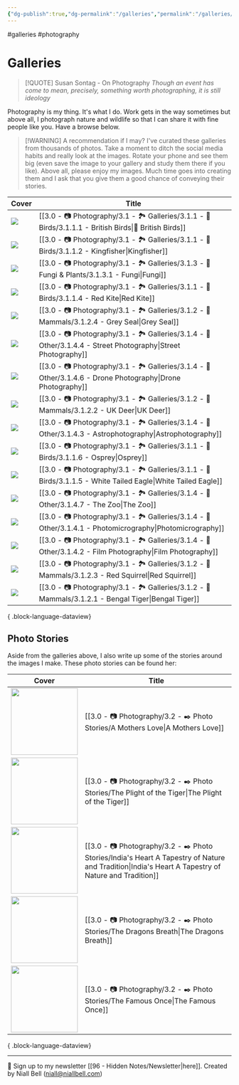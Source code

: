 ```yaml
---
{"dg-publish":true,"dg-permalink":"/galleries","permalink":"/galleries/","title":"🏞️ Galleries","contentClasses":"cards cards-cols-3 cards-cover cards-cover-no-border cards-title-hide-icons","noteIcon":null,"created":"2024-04-22T12:09:33.878+01:00","updated":"2024-05-10T21:54:09.022+01:00"}
---
```


#galleries #photography 
# Galleries

>[!QUOTE] Susan Sontag - On Photography
>*Though an event has come to mean, precisely, something worth photographing, it is still ideology*

Photography is my thing. It's what I do. Work gets in the way sometimes but above all, I photograph nature and wildlife so that I can share it with fine people like you. Have a browse below.

>[!WARNING] A recommendation if I may? 
>I've curated these galleries from thousands of photos. Take a moment to ditch the social media habits and really look at the images. Rotate your phone and see them big (even save the image to your gallery and study them there if you like). Above all, please enjoy my images. Much time goes into creating them and I ask that you give them a good chance of conveying their stories.

| Cover                                        | Title                                                                                                             |
| -------------------------------------------- | ----------------------------------------------------------------------------------------------------------------- |
| <img src='https://i.imgur.com/FzKzxR4.png'/> | [[3.0 - 📷 Photography/3.1 - 🏞️ Galleries/3.1.1 - 🦅 Birds/3.1.1.1 - British Birds\|🦅 British Birds]]        |
| <img src='https://i.imgur.com/YD0LSDY.jpg'/> | [[3.0 - 📷 Photography/3.1 - 🏞️ Galleries/3.1.1 - 🦅 Birds/3.1.1.2 - Kingfisher\|Kingfisher]]                 |
| <img src='https://i.imgur.com/2MrhVQh.jpg'/> | [[3.0 - 📷 Photography/3.1 - 🏞️ Galleries/3.1.3 - 🍄 Fungi & Plants/3.1.3.1 - Fungi\|Fungi]]                  |
| <img src='https://i.imgur.com/T8Nox8C.png'/> | [[3.0 - 📷 Photography/3.1 - 🏞️ Galleries/3.1.1 - 🦅 Birds/3.1.1.4 - Red Kite\|Red Kite]]                     |
| <img src='https://i.imgur.com/UudTTEZ.jpg'/> | [[3.0 - 📷 Photography/3.1 - 🏞️ Galleries/3.1.2 - 🐯 Mammals/3.1.2.4 - Grey Seal\|Grey Seal]]                 |
| <img src='https://i.imgur.com/7eKn5qJ.jpg'/> | [[3.0 - 📷 Photography/3.1 - 🏞️ Galleries/3.1.4 - 🚀 Other/3.1.4.4 - Street Photography\|Street Photography]] |
| <img src='https://i.imgur.com/F1ef3kt.jpg'/> | [[3.0 - 📷 Photography/3.1 - 🏞️ Galleries/3.1.4 - 🚀 Other/3.1.4.6 - Drone Photography\|Drone Photography]]   |
| <img src='https://i.imgur.com/eM38vZ0.png'/> | [[3.0 - 📷 Photography/3.1 - 🏞️ Galleries/3.1.2 - 🐯 Mammals/3.1.2.2 - UK Deer\|UK Deer]]                     |
| <img src='https://i.imgur.com/Rn9G10s.jpg'/> | [[3.0 - 📷 Photography/3.1 - 🏞️ Galleries/3.1.4 - 🚀 Other/3.1.4.3 - Astrophotography\|Astrophotography]]     |
| <img src='https://i.imgur.com/QVk6n9F.jpg'/> | [[3.0 - 📷 Photography/3.1 - 🏞️ Galleries/3.1.1 - 🦅 Birds/3.1.1.6 - Osprey\|Osprey]]                         |
| <img src='https://i.imgur.com/1COPsvs.png'/> | [[3.0 - 📷 Photography/3.1 - 🏞️ Galleries/3.1.1 - 🦅 Birds/3.1.1.5 - White Tailed Eagle\|White Tailed Eagle]] |
| <img src='https://i.imgur.com/4Msu0Ig.png'/> | [[3.0 - 📷 Photography/3.1 - 🏞️ Galleries/3.1.4 - 🚀 Other/3.1.4.7 - The Zoo\|The Zoo]]                       |
| <img src='https://i.imgur.com/dJxGbhg.jpg'/> | [[3.0 - 📷 Photography/3.1 - 🏞️ Galleries/3.1.4 - 🚀 Other/3.1.4.1 - Photomicrography\|Photomicrography]]     |
| <img src='https://i.imgur.com/9wUq3cS.jpg'/> | [[3.0 - 📷 Photography/3.1 - 🏞️ Galleries/3.1.4 - 🚀 Other/3.1.4.2 - Film Photography\|Film Photography]]     |
| <img src='https://i.imgur.com/pQhjAr7.jpg'/> | [[3.0 - 📷 Photography/3.1 - 🏞️ Galleries/3.1.2 - 🐯 Mammals/3.1.2.3 - Red Squirrel\|Red Squirrel]]           |
| <img src='https://i.imgur.com/j35mshs.png'/> | [[3.0 - 📷 Photography/3.1 - 🏞️ Galleries/3.1.2 - 🐯 Mammals/3.1.2.1 - Bengal Tiger\|Bengal Tiger]]           |

{ .block-language-dataview}


## Photo Stories

Aside from the galleries above, I also write up some of the stories around the images I make. These photo stories can be found her:

| Cover                                                               | Title                                                                                                                                                 |
| ------------------------------------------------------------------- | ----------------------------------------------------------------------------------------------------------------------------------------------------- |
| <img src='https://i.imgur.com/hpoQKL9.png' style='height:150px;'/>  | [[3.0 - 📷 Photography/3.2 - ✒️ Photo Stories/A Mothers Love\|A Mothers Love]]                                                                     |
| <img src='https://i.imgur.com/rtk0zzy.png' style='height:150px;'/>  | [[3.0 - 📷 Photography/3.2 - ✒️ Photo Stories/The Plight of the Tiger\|The Plight of the Tiger]]                                                   |
| <img src='https://i.imgur.com/diPWwgj.jpeg' style='height:150px;'/> | [[3.0 - 📷 Photography/3.2 - ✒️ Photo Stories/India's Heart A Tapestry of Nature and Tradition\|India's Heart A Tapestry of Nature and Tradition]] |
| <img src='https://i.imgur.com/8bzvnWQ.png' style='height:150px;'/>  | [[3.0 - 📷 Photography/3.2 - ✒️ Photo Stories/The Dragons Breath\|The Dragons Breath]]                                                             |
| <img src='https://i.imgur.com/CgPJ6f6.jpeg' style='height:150px;'/> | [[3.0 - 📷 Photography/3.2 - ✒️ Photo Stories/The Famous Once\|The Famous Once]]                                                                   |

{ .block-language-dataview}

---
📧 Sign up to my newsletter [[96 - Hidden Notes/Newsletter\|here]].
Created by Niall Bell (niall@niallbell.com)